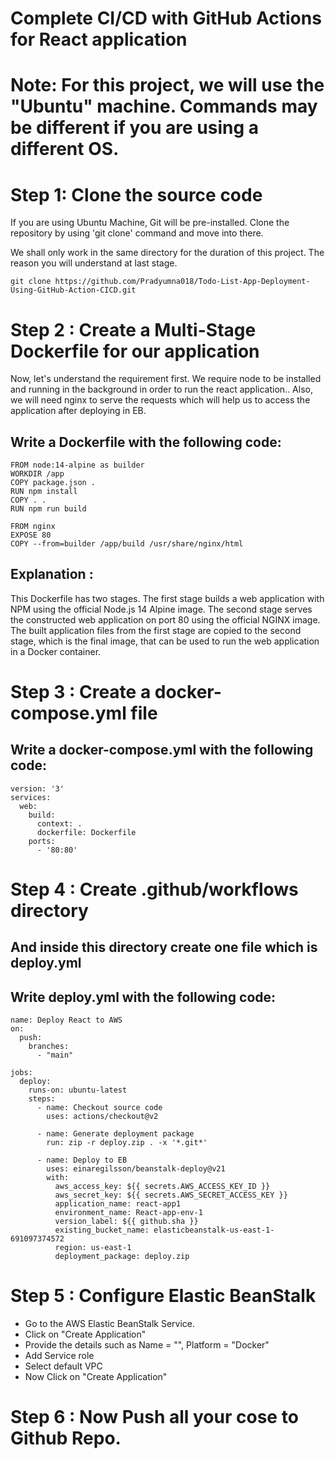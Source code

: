 # Complete CI/CD with GitHub Actions for React application

# Note: For this project, we will use the "Ubuntu" machine. Commands may be different if you are using a different OS.

# Step 1: Clone the source code

If you are using Ubuntu Machine, Git will be pre-installed. Clone the repository by using 'git clone' command and move into there.

We shall only work in the same directory for the duration of this project. The reason you will understand at last stage.

```
git clone https://github.com/Pradyumna018/Todo-List-App-Deployment-Using-GitHub-Action-CICD.git

```
# Step 2 : Create a Multi-Stage Dockerfile for our application

Now, let's understand the requirement first. We require node to be installed and running in the background in order to run the react application.. Also, we will need nginx to serve the requests which will help us to access the application after deploying in EB.

## Write a Dockerfile with the following code:

```
FROM node:14-alpine as builder
WORKDIR /app 
COPY package.json . 
RUN npm install 
COPY . . 
RUN npm run build

FROM nginx 
EXPOSE 80 
COPY --from=builder /app/build /usr/share/nginx/html

```

## Explanation :

This Dockerfile has two stages. The first stage builds a web application with NPM using the official Node.js 14 Alpine image. The second stage serves the constructed web application on port 80 using the official NGINX image. The built application files from the first stage are copied to the second stage, which is the final image, that can be used to run the web application in a Docker container.

# Step 3 : Create a docker-compose.yml file

## Write a docker-compose.yml with the following code:

```
version: '3'
services:
  web:
    build:
      context: .
      dockerfile: Dockerfile
    ports:
      - '80:80'
```

# Step 4 : Create .github/workflows directory
## And inside this directory create one file which is deploy.yml

## Write deploy.yml with the following code:

```
name: Deploy React to AWS
on:
  push:
    branches:
      - "main"

jobs:
  deploy:
    runs-on: ubuntu-latest
    steps:
      - name: Checkout source code
        uses: actions/checkout@v2

      - name: Generate deployment package
        run: zip -r deploy.zip . -x '*.git*'

      - name: Deploy to EB
        uses: einaregilsson/beanstalk-deploy@v21
        with:
          aws_access_key: ${{ secrets.AWS_ACCESS_KEY_ID }}
          aws_secret_key: ${{ secrets.AWS_SECRET_ACCESS_KEY }}
          application_name: react-app1
          environment_name: React-app-env-1
          version_label: ${{ github.sha }}
          existing_bucket_name: elasticbeanstalk-us-east-1-691097374572
          region: us-east-1
          deployment_package: deploy.zip
```

# Step 5 : Configure Elastic BeanStalk

* Go to the AWS Elastic BeanStalk Service.
* Click on "Create Application"
* Provide the details such as Name = "<Any name>", Platform = "Docker"
* Add Service role
* Select default VPC
* Now Click on "Create Application" 

# Step 6 : Now Push all your cose to Github Repo.


